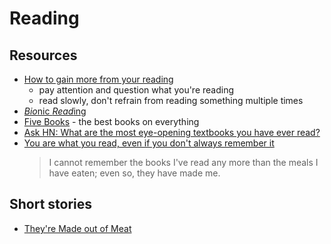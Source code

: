 # Reading

## Resources

- [How to gain more from your reading](https://psyche.co/guides/how-to-gain-more-from-reading-by-taking-it-all-in-more-slowly)
  - pay attention and question what you're reading
  - read slowly, don't refrain from reading something multiple times
- [*Bio*nic *Read*ing](https://bionic-reading.com/)
- [Five Books](https://fivebooks.com) - the best books on everything
- [Ask HN: What are the most eye-opening textbooks you have ever read?](https://news.ycombinator.com/item?id=35929112)
- [You are what you read, even if you don't always remember it](https://blog.jim-nielsen.com/2024/you-are-what-you-read/)
  > I cannot remember the books I've read any more than the meals I have eaten; even so, they have made me.

## Short stories

- [They're Made out of Meat](https://www.mit.edu/people/dpolicar/writing/prose/text/thinkingMeat.html)
